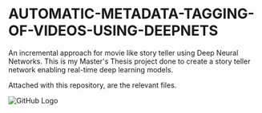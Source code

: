 # AUTOMATIC-METADATA-TAGGING-OF-VIDEOS-USING-DEEPNETS
An incremental approach for movie like story teller using Deep Neural Networks.
This is my Master's Thesis project done to create a story teller network enabling real-time deep learning models.

Attached with this repository, are the relevant files. 


![GitHub Logo](/images/logo.png)

